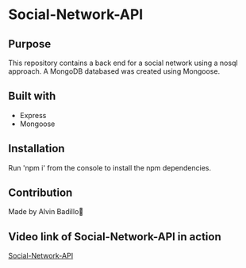 # Social-Network-API

## Purpose
This repository contains a back end for a social network using a nosql approach. A MongoDB databased was created using Mongoose.

## Built with
* Express
* Mongoose

## Installation
Run 'npm i' from the console to install the npm dependencies.

## Contribution 
Made by Alvin Badillo🙉

## Video link of Social-Network-API in action
[Social-Network-API](https://drive.google.com/file/d/13q7YPplGCXuCe2q1pesOg5oZYiImHjqU/view)

